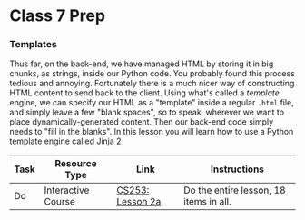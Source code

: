 # Class 7 Prep

### Templates

Thus far, on the back-end, we have managed HTML by storing it in big chunks, as strings, inside our Python code. You probably found this process tedious and annoying. Fortunately there is a much nicer way of constructing HTML content to send back to the client. Using what's called a *template* engine, we can specify our HTML as a "template" inside a regular `.html` file, and simply leave a few "blank spaces", so to speak, wherever we want to place dynamically-generated content. Then our back-end code simply needs to "fill in the blanks". In this lesson you will learn how to use a Python template engine called Jinja 2

Task | Resource Type | Link | Instructions
|----|---------------|------|-------------|
Do | Interactive Course | [CS253: Lesson 2a][lesson-2a] | Do the entire lesson, 18 items in all.

[lesson-2a]: https://classroom.udacity.com/courses/cs253/lessons/48538421/concepts/487274210923#
